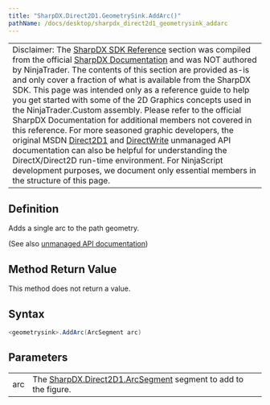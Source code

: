 ```yaml
---
title: "SharpDX.Direct2D1.GeometrySink.AddArc()"
pathName: /docs/desktop/sharpdx_direct2d1_geometrysink_addarc
---
```


|  |
| --- |
| Disclaimer: The [SharpDX SDK Reference](/docs/desktop/sharpdx_sdk_reference) section was compiled from the official [SharpDX Documentation](http://sharpdx.org/) and was NOT authored by NinjaTrader.  The contents of this section are provided as-is and only cover a fraction of what is available from the SharpDX SDK.  This page was intended only as a reference guide to help you get started with some of the 2D Graphics concepts used in the NinjaTrader.Custom assembly.  Please refer to the official SharpDX Documentation for additional members not covered in this reference.  For more seasoned graphic developers, the original MSDN [Direct2D1](https://msdn.microsoft.com/en-us/library/windows/desktop/dd370990.aspx) and [DirectWrite](https://msdn.microsoft.com/en-us/library/windows/desktop/dd368038.aspx) unmanaged API documentation can also be helpful for understanding the DirectX/Direct2D run-time environment. For NinjaScript development purposes, we document only essential members in the structure of this page. |

## Definition

Adds a single arc to the path geometry.

(See also [unmanaged API documentation](https://msdn.microsoft.com/en-us/library/dd742733.aspx))

## Method Return Value

This method does not return a value.

## Syntax

```csharp
<geometrysink>.AddArc(ArcSegment arc)
```

## Parameters

|  |  |
| --- | --- |
| arc | The [SharpDX.Direct2D1.ArcSegment](/docs/desktop/sharpdx_direct2d1_arcsegment) segment to add to the figure. |

